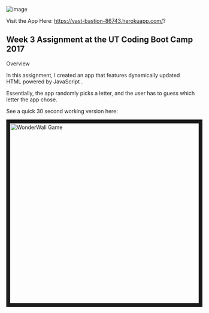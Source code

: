 ![image](https://cloud.githubusercontent.com/assets/20587931/25674916/3f8b0e34-3002-11e7-9ff2-0ecdb54355c3.png)


Visit the App Here: https://vast-bastion-86743.herokuapp.com/?

<h2> Week 3 Assignment at the UT Coding Boot Camp 2017 </h2>

Overview

In this assignment, I created an app that features dynamically updated HTML powered by JavaScript .

Essentially, the app randomly picks a letter, and the user has to guess which letter the app chose. 

See a quick 30 second working version here:

<a href="http://www.youtube.com/watch?feature=player_embedded&v=uRqk7hWnnO4
" target="_blank"><img src="http://img.youtube.com/vi/uRqk7hWnnO4/0.jpg" 
alt="WonderWall Game" width="540" height="480" border="10" /></a>

